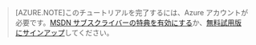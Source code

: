 
> [AZURE.NOTE]このチュートリアルを完了するには、Azure アカウントが必要です。<a href="/pricing/member-offers/msdn-benefits-details/" target="_blank">MSDN サブスクライバーの特典を有効にする</a>か、<a href="/pricing/free-trial/" target="_blank">無料試用版にサインアップ</a>してください。

<!---HONumber=AcomDC_1203_2015-->